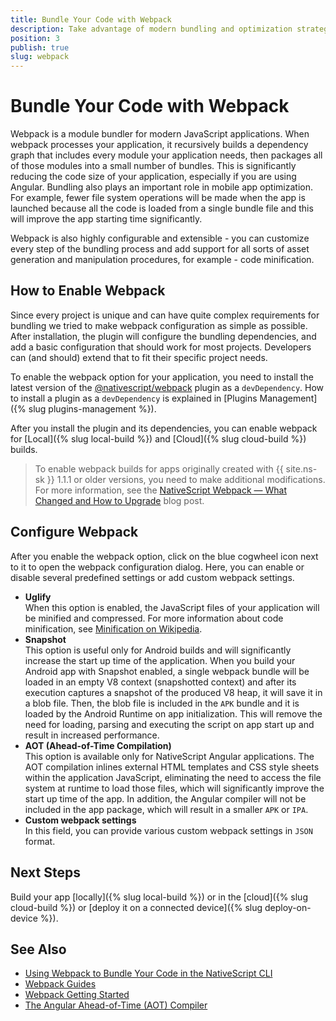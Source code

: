 ```yaml
---
title: Bundle Your Code with Webpack
description: Take advantage of modern bundling and optimization strategies with webpack and NativeScript Sidekick.
position: 3
publish: true
slug: webpack
---
```


# Bundle Your Code with Webpack

Webpack is a module bundler for modern JavaScript applications. When webpack processes your application, it recursively builds a dependency graph that includes every module your application needs, then packages all of those modules into a small number of bundles. This is significantly reducing the code size of your application, especially if you are using Angular. Bundling also plays an important role in mobile app optimization. For example, fewer file system operations will be made when the app is launched because all the code is loaded from a single bundle file and this will improve the app starting time significantly. 

Webpack is also highly configurable and extensible - you can customize every step of the bundling process and add support for all sorts of asset generation and manipulation procedures, for example - code minification.

## How to Enable Webpack

Since every project is unique and can have quite complex requirements for bundling we tried to make webpack configuration as simple as possible. After installation, the plugin will configure the bundling dependencies, and add a basic configuration that should work for most projects. Developers can (and should) extend that to fit their specific project needs. 

To enable the webpack option for your application, you need to install the latest version of the [@nativescript/webpack](https://github.com/NativeScript/NativeScript/packages/webpack) plugin as a `devDependency`. How to install a plugin as a `devDependency` is explained in [Plugins Management]({% slug plugins-management %}).

After you install the plugin and its dependencies, you can enable webpack for [Local]({% slug local-build %}) and [Cloud]({% slug cloud-build %}) builds.

> To enable webpack builds for apps originally created with {{ site.ns-sk }} 1.1.1 or older versions, you need to make additional modifications. For more information, see the [NativeScript Webpack — What Changed and How to Upgrade](https://www.nativescript.org/blog/nativescript-webpack-0.9.0-what-changed-and-how-to-upgrade) blog post.

## Configure Webpack

After you enable the webpack option, click on the blue cogwheel icon next to it to open the webpack configuration dialog. Here, you can enable or disable several predefined settings or add custom webpack settings.

* **Uglify**<br /> When this option is enabled, the JavaScript files of your application will be minified and compressed. For more information about code minification, see [Minification on Wikipedia](https://en.wikipedia.org/wiki/Minification_(programming)).
* **Snapshot**<br /> This option is useful only for Android builds and will significantly increase the start up time of the application. When you build your Android app with Snapshot enabled, a single webpack bundle will be loaded in an empty V8 context (snapshotted context) and after its execution captures a snapshot of the produced V8 heap, it will save it in a blob file. Then, the blob file is included in the `APK` bundle and it is loaded by the Android Runtime on app initialization. This will remove the need for loading, parsing and executing the script on app start up and result in increased performance.
* **AOT (Ahead-of-Time Compilation)** <br /> This option is available only for NativeScript Angular applications. The AOT compilation inlines external HTML templates and CSS style sheets within the application JavaScript, eliminating the need to access the file system at runtime to load those files, which will significantly improve the start up time of the app. In addition, the Angular compiler will not be included in the app package, which will result in a smaller `APK` or `IPA`.
* **Custom webpack settings** <br /> In this field, you can provide various custom webpack settings in `JSON` format.

## Next Steps

Build your app [locally]({% slug local-build %}) or in the [cloud]({% slug cloud-build %}) or [deploy it on a connected device]({% slug deploy-on-device %}).

## See Also

* [Using Webpack to Bundle Your Code in the NativeScript CLI](https://docs.nativescript.org/angular/best-practices/bundling-with-webpack)
* [Webpack Guides](https://webpack.js.org/guides/)
* [Webpack Getting Started](https://webpack.js.org/guides/getting-started/)
* [The Angular Ahead-of-Time (AOT) Compiler](https://angular.io/guide/aot-compiler)